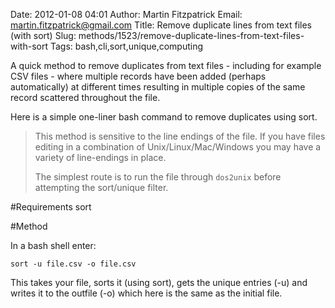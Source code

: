 Date: 2012-01-08 04:01
Author: Martin Fitzpatrick
Email: martin.fitzpatrick@gmail.com
Title: Remove duplicate lines from text files (with sort)
Slug: methods/1523/remove-duplicate-lines-from-text-files-with-sort
Tags: bash,cli,sort,unique,computing

A quick method to remove duplicates from text files - including for example CSV files - where multiple records have been added (perhaps automatically) at different times resulting in multiple copies of the same record scattered throughout the file.

Here is a simple one-liner bash command to remove duplicates using sort.




>This method is sensitive to the line endings of the file. If you have files editing in a combination of Unix/Linux/Mac/Windows you may have a variety of line-endings in place. 
>
>The simplest route is to run the file through `dos2unix` before attempting the sort/unique filter.


#Requirements
sort

#Method

In a bash shell enter:

    sort -u file.csv -o file.csv

This takes your file, sorts it (using sort), gets the unique entries (-u) and writes it to the outfile (-o) which here is the same as the initial file.





